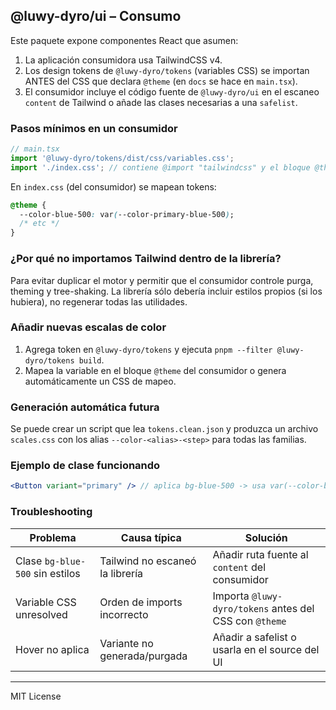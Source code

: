 ## @luwy-dyro/ui – Consumo

Este paquete expone componentes React que asumen:

1. La aplicación consumidora usa TailwindCSS v4.
2. Los design tokens de `@luwy-dyro/tokens` (variables CSS) se importan ANTES del CSS que declara `@theme` (en `docs` se hace en `main.tsx`).
3. El consumidor incluye el código fuente de `@luwy-dyro/ui` en el escaneo `content` de Tailwind o añade las clases necesarias a una `safelist`.

### Pasos mínimos en un consumidor

```ts
// main.tsx
import '@luwy-dyro/tokens/dist/css/variables.css';
import './index.css'; // contiene @import "tailwindcss" y el bloque @theme que mapea tokens -> escala Tailwind
```

En `index.css` (del consumidor) se mapean tokens:

```css
@theme {
  --color-blue-500: var(--color-primary-blue-500);
  /* etc */
}
```

### ¿Por qué no importamos Tailwind dentro de la librería?

Para evitar duplicar el motor y permitir que el consumidor controle purga, theming y tree-shaking. La librería sólo debería incluir estilos propios (si los hubiera), no regenerar todas las utilidades.

### Añadir nuevas escalas de color

1. Agrega token en `@luwy-dyro/tokens` y ejecuta `pnpm --filter @luwy-dyro/tokens build`.
2. Mapea la variable en el bloque `@theme` del consumidor o genera automáticamente un CSS de mapeo.

### Generación automática futura

Se puede crear un script que lea `tokens.clean.json` y produzca un archivo `scales.css` con los alias `--color-<alias>-<step>` para todas las familias.

### Ejemplo de clase funcionando

```jsx
<Button variant="primary" /> // aplica bg-blue-500 -> usa var(--color-blue-500) -> apunta a --color-primary-blue-500
```

### Troubleshooting

| Problema | Causa típica | Solución |
|----------|--------------|----------|
| Clase `bg-blue-500` sin estilos | Tailwind no escaneó la librería | Añadir ruta fuente al `content` del consumidor |
| Variable CSS unresolved | Orden de imports incorrecto | Importa `@luwy-dyro/tokens` antes del CSS con `@theme` |
| Hover no aplica | Variante no generada/purgada | Añadir a safelist o usarla en el source del UI |

---
MIT License
